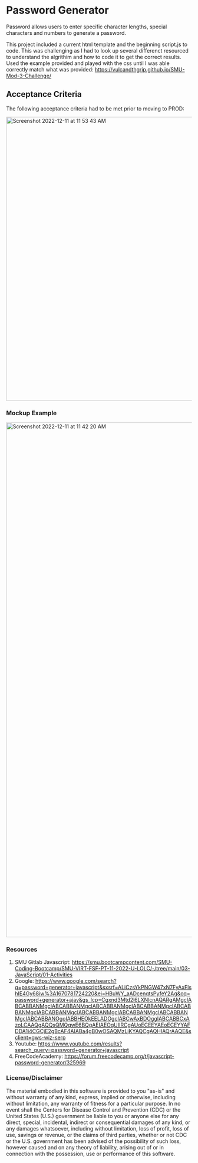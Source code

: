 # **Password Generator**

Password allows users to enter specific character lengths, special characters and numbers to generate a password. 

This project included a current html template and the beginning script.js to code. This was challenging as I had to look up several differenct resourced to understand the algrithim and how to code it to get the correct results. Used the example provided and played with the css until I was able correctly match what was provided: https://vulcandthgrip.github.io/SMU-Mod-3-Challenge/

## Acceptance Criteria
The following acceptance criteria had to be met prior to moving to PROD:

<img width="769" alt="Screenshot 2022-12-11 at 11 53 43 AM" src="https://user-images.githubusercontent.com/112414393/206920325-5dd19164-3e83-454c-98fe-39302754d4fc.png">


### Mockup Example

<img width="1394" alt="Screenshot 2022-12-11 at 11 42 20 AM" src="https://user-images.githubusercontent.com/112414393/206920331-803dd3ca-f8fe-476c-bad6-a2239ad6e7c0.png">


### Resources
1. SMU Gitlab Javascript: https://smu.bootcampcontent.com/SMU-Coding-Bootcamp/SMU-VIRT-FSF-PT-11-2022-U-LOLC/-/tree/main/03-JavaScript/01-Activities
2. Google: https://www.google.com/search?q=password+generator+javascript&sxsrf=ALiCzsYkPNGW47xN7FyAxFlshIE4Gy68iw%3A1670781724220&ei=HBuWY_aADcenqtsPyfeY2Ag&oq=password+generator+ajav&gs_lcp=Cgxnd3Mtd2l6LXNlcnAQARgAMgcIABCABBANMgcIABCABBANMgcIABCABBANMgcIABCABBANMgcIABCABBANMgcIABCABBANMgcIABCABBANMgcIABCABBANMgcIABCABBANMgcIABCABBANOgoIABBHEOkEELADOgcIABCwAxBDOggIABCABBCxAzoLCAAQgAQQsQMQgwE6BQgAEIAEOgUIIRCgAUoECEEYAEoECEYYAFDDA1i4CGCjE2gBcAF4AIABa4gB0wOSAQMzLjKYAQCgAQHIAQrAAQE&sclient=gws-wiz-serp
3. Youtube: https://www.youtube.com/results?search_query=password+generator+javascript
4. FreeCodeAcademy: https://forum.freecodecamp.org/t/javascript-password-generator/325969


### License/Disclaimer
The material embodied in this software is provided to you "as-is" and without warranty of any kind, express, implied or otherwise, including without limitation, any warranty of fitness for a particular purpose. In no event shall the Centers for Disease Control and Prevention (CDC) or the United States (U.S.) government be liable to you or anyone else for any direct, special, incidental, indirect or consequential damages of any kind, or any damages whatsoever, including without limitation, loss of profit, loss of use, savings or revenue, or the claims of third parties, whether or not CDC or the U.S. government has been advised of the possibility of such loss, however caused and on any theory of liability, arising out of or in connection with the possession, use or performance of this software.
